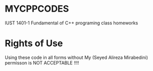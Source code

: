 # MYCPPCODES
IUST 1401-1 Fundamental of C++ programing class homeworks
# Rights of Use
Using these code in all forms without My (Seyed Alireza Mirabedini) permisson is NOT ACCEPTABLE !!!!
